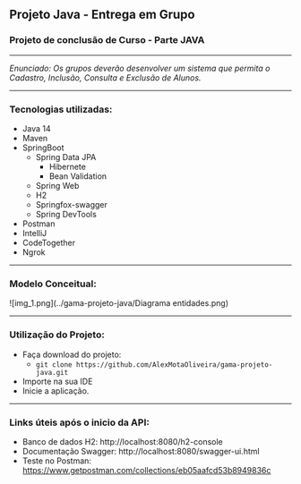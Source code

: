 ## Projeto Java - Entrega em Grupo
### Projeto de conclusão de Curso - Parte JAVA
* * * *

*Enunciado: Os grupos deverão desenvolver um sistema que permita o Cadastro, Inclusão, Consulta e Exclusão de Alunos.*
* * * *

### Tecnologias utilizadas:
* Java 14
* Maven
* SpringBoot
    * Spring Data JPA
        * Hibernete
        * Bean Validation
    * Spring Web
    * H2
    * Springfox-swagger  
    * Spring DevTools
* Postman    
* IntelliJ
* CodeTogether
* Ngrok

* * * *
### Modelo Conceitual:

![img_1.png](../gama-projeto-java/Diagrama entidades.png)

* * * *
### Utilização do Projeto:
* Faça download do projeto:
    * `git clone https://github.com/AlexMotaOliveira/gama-projeto-java.git`
* Importe na sua IDE
* Inicie a aplicação.

* * * *

### Links úteis após o inicio da API:

* Banco de dados H2: http://localhost:8080/h2-console
* Documentação Swagger: http://localhost:8080/swagger-ui.html
* Teste no Postman: https://www.getpostman.com/collections/eb05aafcd53b8949836c